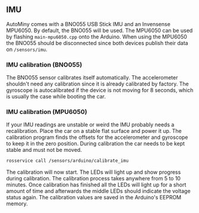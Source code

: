 ## IMU
AutoMiny comes with a BNO055 USB Stick IMU and an Invensense MPU6050. By default, the BNO055 will be used. The MPU6050 can be used by flashing ```main-mpu6050.cpp``` onto the Arduino. When using the MPU6050 the BNO055 should be disconnected since both devices publish their data on ```/sensors/imu```.

### IMU calibration (BNO055)
The BNO055 sensor calibrates itself automatically. The accelerometer shouldn't need any calibration since it is already calibrated by factory. The gyroscope is autocalibrated if the device is not moving for 8 seconds, which is usually the case while booting the car.

### IMU calibration (MPU6050)
If your IMU readings are unstable or weird the IMU probably needs a recalibration. Place the car on a stable flat surface and power it up.  The calibration program finds the offsets for the accelerometer and gyroscope to keep it in the zero position. During calibration the car needs to be kept stable and must not be moved.

```bash
rosservice call /sensors/arduino/calibrate_imu
```

The calibration will now start. The LEDs will light up and show progress during calibration. The calibration process takes anywhere from 5 to 10 minutes. Once calibration has finished all the LEDs will light up for a short amount of time and afterwards the middle LEDs should indicate the voltage status again. The calibration values are saved in the Arduino's EEPROM memory.